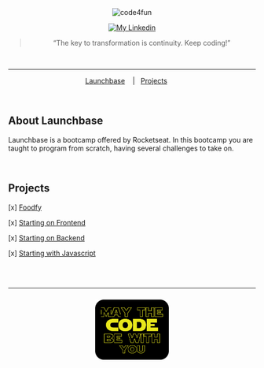 <div align="center">
    <img alt="code4fun" src="https://storage.googleapis.com/golden-wind/bootcamp-launchbase/logo.png" width="40%" />
</div>

<p align="center">
  
  <a href="https://www.linkedin.com/in/morenanobre/" >
    <img alt="My Linkedin" src="https://img.shields.io/badge/-Morena Nobre-%230077B5?style=social&logo=linkedin" target="_blank">
  </a>

</p>

<blockquote align="center">“The key to transformation is continuity. Keep coding!”</blockquote>

<br>

<hr>

<p align="center">
  <a href="#sobre-a-next-level-week">Launchbase</a>&nbsp;&nbsp;&nbsp;&nbsp;|&nbsp;&nbsp;
  <a href="#sobre-a-next-level-week">Projects</a>&nbsp;&nbsp;&nbsp;&nbsp;&nbsp;&nbsp;
</p>

<br>

## About Launchbase

<p>
    Launchbase is a bootcamp offered by Rocketseat. In this bootcamp you are taught to program from scratch, having several challenges to take on.
</p>

<br>

## Projects

<p>

[x] [Foodfy](Foodfy)

[x] [Starting on Frontend](iniciando_no_frontend)

[x] [Starting on Backend](iniciando_no_backend)

[x] [Starting with Javascript](iniciando_no_javascript)

</p>

<br>
<br>

<hr>

<h3 align="center">
    <img alt="mayTheCodeBeWithYou" src="img/mayCode.png" width="150px" />
</h3>
